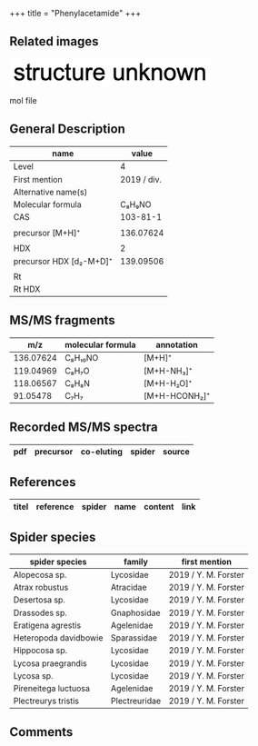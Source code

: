 +++
title = "Phenylacetamide"
+++

## Related images

![](/img/2.png)

mol file


## General Description

| name                    | value       |
|-------------------------|-------------|
| Level                   | 4           |
| First mention           | 2019 / div. |
| Alternative name(s)     |             |
| Molecular formula       | C₈H₉NO      |
| CAS                     | 103-81-1    |
|                         |             |
| precursor [M+H]⁺        | 136.07624   |
|                         |             |
| HDX                     | 2           |
| precursor HDX [d₂-M+D]⁺ | 139.09506   |
|                         |             |
| Rt                      |             |
| Rt HDX                  |             |



## MS/MS fragments

| m/z       | molecular formula | annotation    |
|-----------|-------------------|---------------|
| 136.07624 | C₈H₁₀NO           | [M+H]⁺        |
| 119.04969 | C₈H₇O             | [M+H-NH₃]⁺    |
| 118.06567 | C₈H₈N             | [M+H-H₂O]⁺    |
| 91.05478  | C₇H₇              | [M+H-HCONH₂]⁺ |

## Recorded MS/MS spectra

| pdf | precursor | co-eluting | spider                     | source |
|-----|-----------|------------|----------------------------|--------|

## References

| titel    | reference | spider | name | content   | link  |
|----------|-----------|--------|------|-----------|------------------------------------------------------|

## Spider species

| spider species        | family        | first mention        |
|-----------------------|---------------|----------------------|
| Alopecosa sp.         | Lycosidae     | 2019 / Y. M. Forster |
| Atrax robustus        | Atracidae     | 2019 / Y. M. Forster |
| Desertosa sp.         | Lycosidae     | 2019 / Y. M. Forster |
| Drassodes sp.         | Gnaphosidae   | 2019 / Y. M. Forster |
| Eratigena agrestis    | Agelenidae    | 2019 / Y. M. Forster |
| Heteropoda davidbowie | Sparassidae   | 2019 / Y. M. Forster |
| Hippocosa sp.         | Lycosidae     | 2019 / Y. M. Forster |
| Lycosa praegrandis    | Lycosidae     | 2019 / Y. M. Forster |
| Lycosa sp.            | Lycosidae     | 2019 / Y. M. Forster |
| Pireneitega luctuosa  | Agelenidae    | 2019 / Y. M. Forster |
| Plectreurys tristis   | Plectreuridae | 2019 / Y. M. Forster |


## Comments